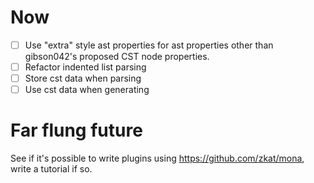 
# Now

* [ ] Use "extra" style ast properties for ast properties other than gibson042's proposed CST node properties.
* [ ] Refactor indented list parsing
* [ ] Store cst data when parsing
* [ ] Use cst data when generating

# Far flung future

See if it's possible to write plugins using https://github.com/zkat/mona, write a tutorial if so.
